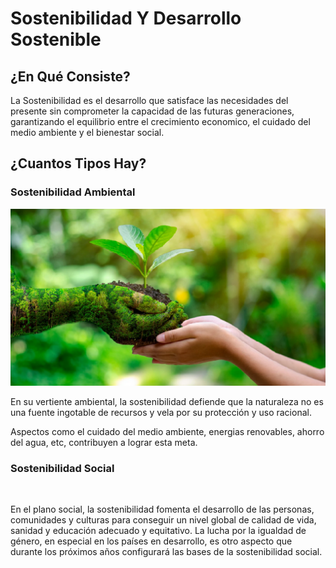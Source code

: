 # Sostenibilidad Y Desarrollo Sostenible
## ¿En Qué Consiste?

La Sostenibilidad es el desarrollo que satisface las necesidades del presente sin comprometer la capacidad de las futuras generaciones, garantizando el equilibrio entre el crecimiento economico, el cuidado del medio ambiente y el bienestar social.




## ¿Cuantos Tipos Hay?

### Sostenibilidad Ambiental
![vital](img/vital.png)

En su vertiente ambiental, la sostenibilidad defiende que la naturaleza no es una fuente ingotable de recursos y vela por su protección y uso racional.

Aspectos como el cuidado del medio ambiente, energias renovables, ahorro del agua, etc, contribuyen a lograr esta meta.

### Sostenibilidad Social

﻿

En el plano social, la sostenibilidad fomenta el desarrollo de las personas, comunidades y culturas para conseguir un nivel global de calidad de vida, sanidad y educación
adecuado y equitativo. La lucha por la igualdad de género, en especial en los países en desarrollo, es otro aspecto que durante los próximos años configurará las bases de la sostenibilidad social.
